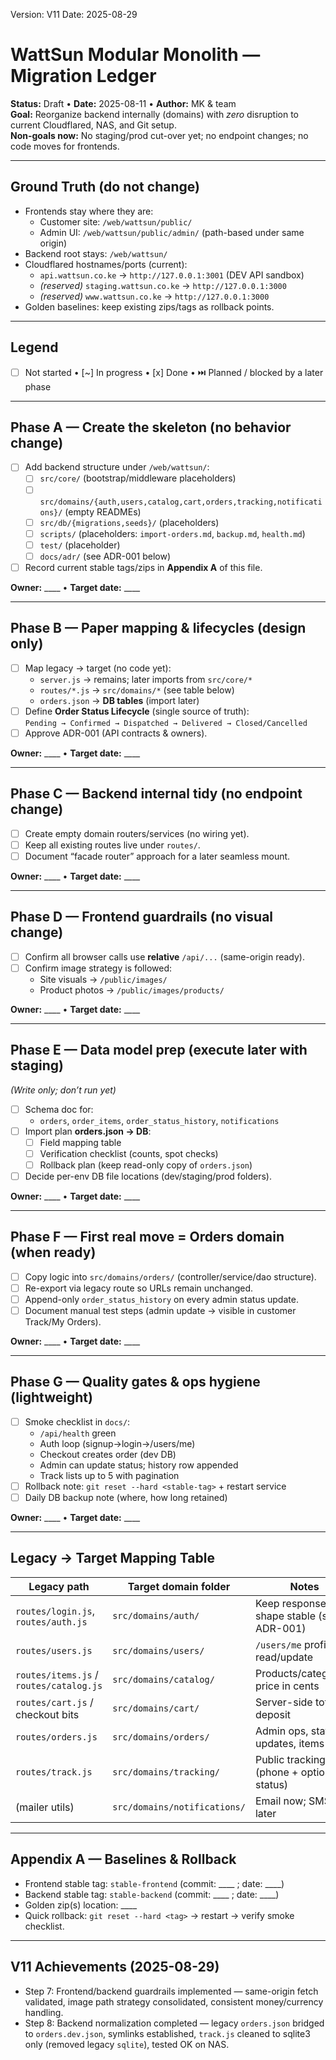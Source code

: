 Version: V11
Date: 2025-08-29

# WattSun Modular Monolith — Migration Ledger
**Status:** Draft • **Date:** 2025-08-11 • **Author:** MK & team  
**Goal:** Reorganize backend internally (domains) with *zero* disruption to current Cloudflared, NAS, and Git setup.  
**Non-goals now:** No staging/prod cut-over yet; no endpoint changes; no code moves for frontends.

---

## Ground Truth (do not change)
- Frontends stay where they are:
  - Customer site: `/web/wattsun/public/`
  - Admin UI: `/web/wattsun/public/admin/` (path-based under same origin)
- Backend root stays: `/web/wattsun/`
- Cloudflared hostnames/ports (current):
  - `api.wattsun.co.ke` → `http://127.0.0.1:3001` (DEV API sandbox)
  - *(reserved)* `staging.wattsun.co.ke` → `http://127.0.0.1:3000`
  - *(reserved)* `www.wattsun.co.ke` → `http://127.0.0.1:3000`
- Golden baselines: keep existing zips/tags as rollback points.

---

## Legend
- [ ] Not started  •  [~] In progress  •  [x] Done  •  ⏭️ Planned / blocked by a later phase

---

## Phase A — Create the skeleton (no behavior change)
- [ ] Add backend structure under `/web/wattsun/`:
  - [ ] `src/core/` (bootstrap/middleware placeholders)
  - [ ] `src/domains/{auth,users,catalog,cart,orders,tracking,notifications}/` (empty READMEs)
  - [ ] `src/db/{migrations,seeds}/` (placeholders)
  - [ ] `scripts/` (placeholders: `import-orders.md`, `backup.md`, `health.md`)
  - [ ] `test/` (placeholder)
  - [ ] `docs/adr/` (see ADR-001 below)
- [ ] Record current stable tags/zips in **Appendix A** of this file.

**Owner:** ____ • **Target date:** ____  

---

## Phase B — Paper mapping & lifecycles (design only)
- [ ] Map legacy → target (no code yet):
  - `server.js` → remains; later imports from `src/core/*`
  - `routes/*.js` → `src/domains/*` (see table below)
  - `orders.json` → **DB tables** (import later)
- [ ] Define **Order Status Lifecycle** (single source of truth):  
  `Pending → Confirmed → Dispatched → Delivered → Closed/Cancelled`
- [ ] Approve ADR-001 (API contracts & owners).

**Owner:** ____ • **Target date:** ____  

---

## Phase C — Backend internal tidy (no endpoint change)
- [ ] Create empty domain routers/services (no wiring yet).
- [ ] Keep all existing routes live under `routes/`.
- [ ] Document “facade router” approach for a later seamless mount.

**Owner:** ____ • **Target date:** ____  

---

## Phase D — Frontend guardrails (no visual change)
- [ ] Confirm all browser calls use **relative** `/api/...` (same-origin ready).
- [ ] Confirm image strategy is followed:
  - Site visuals → `/public/images/`
  - Product photos → `/public/images/products/`

**Owner:** ____ • **Target date:** ____  

---

## Phase E — Data model prep (execute later with staging)
*(Write only; don’t run yet)*
- [ ] Schema doc for:
  - `orders`, `order_items`, `order_status_history`, `notifications`
- [ ] Import plan **orders.json → DB**:
  - [ ] Field mapping table
  - [ ] Verification checklist (counts, spot checks)
  - [ ] Rollback plan (keep read-only copy of `orders.json`)
- [ ] Decide per-env DB file locations (dev/staging/prod folders).

**Owner:** ____ • **Target date:** ____  

---

## Phase F — First real move = **Orders domain** (when ready)
- [ ] Copy logic into `src/domains/orders/` (controller/service/dao structure).
- [ ] Re-export via legacy route so URLs remain unchanged.
- [ ] Append-only `order_status_history` on every admin status update.
- [ ] Document manual test steps (admin update → visible in customer Track/My Orders).

**Owner:** ____ • **Target date:** ____  

---

## Phase G — Quality gates & ops hygiene (lightweight)
- [ ] Smoke checklist in `docs/`:
  - `/api/health` green
  - Auth loop (signup→login→/users/me)
  - Checkout creates order (dev DB)
  - Admin can update status; history row appended
  - Track lists up to 5 with pagination
- [ ] Rollback note: `git reset --hard <stable-tag>` + restart service
- [ ] Daily DB backup note (where, how long retained)

**Owner:** ____ • **Target date:** ____  

---

## Legacy → Target Mapping Table
| Legacy path                          | Target domain folder                      | Notes |
|---|---|---|
| `routes/login.js`, `routes/auth.js` | `src/domains/auth/`                       | Keep response shape stable (see ADR-001) |
| `routes/users.js`                   | `src/domains/users/`                      | `/users/me` profile read/update |
| `routes/items.js` / `routes/catalog.js` | `src/domains/catalog/`                 | Products/categories; price in cents |
| `routes/cart.js` / checkout bits    | `src/domains/cart/`                       | Server-side totals & deposit |
| `routes/orders.js`                  | `src/domains/orders/`                     | Admin ops, status updates, items |
| `routes/track.js`                   | `src/domains/tracking/`                   | Public tracking (phone + optional status) |
| (mailer utils)                      | `src/domains/notifications/`              | Email now; SMS later |

---

## Appendix A — Baselines & Rollback
- Frontend stable tag: `stable-frontend` (commit: ____ ; date: ____)
- Backend stable tag: `stable-backend` (commit: ____ ; date: ____)
- Golden zip(s) location: ____  
- Quick rollback: `git reset --hard <tag>` → restart → verify smoke checklist.

---

## V11 Achievements (2025-08-29)
- Step 7: Frontend/backend guardrails implemented — same-origin fetch validated, image path strategy consolidated, consistent money/currency handling.
- Step 8: Backend normalization completed — legacy `orders.json` bridged to `orders.dev.json`, symlinks established, `track.js` cleaned to sqlite3 only (removed legacy `sqlite`), tested OK on NAS.
